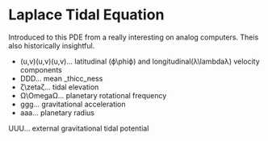 # Laplace Tidal Equation

&#x20;Introduced to this PDE from a really interesting on analog computers. Theis also historically insightful.

* ​(u,v)(u,v)(u,v)... latitudinal (ϕ\phiϕ) and longitudinal(λ\lambdaλ) velocity components
* ​DDD... mean _thicc_ness
* ​ζ\zetaζ... tidal elevation
* ​Ω\OmegaΩ... planetary rotational frequency
* ​ggg... gravitational acceleration
* ​aaa... planetary radius

​UUU... external gravitational tidal potential
